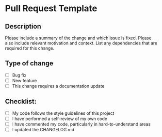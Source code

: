 # Pull Request Template

## Description

Please include a summary of the change and which issue is fixed. Please also include relevant motivation and context. List any dependencies that are required for this change.

## Type of change

- [ ] Bug fix
- [ ] New feature
- [ ] This change requires a documentation update

## Checklist:

- [ ] My code follows the style guidelines of this project
- [ ] I have performed a self-review of my own code
- [ ] I have commented my code, particularly in hard-to-understand areas
- [ ] I updated the CHANGELOG.md